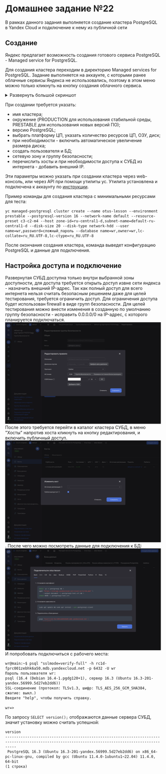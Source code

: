  
# Домашнее задание №22
В рамках данного задания выполняется создание кластера PostgreSQL в Yandex Cloud и подключение к нему из публичной сети

## Создание

Яндекс предлагает возможность создания готового сервиса PostgreSQL - Managed service for PostgreSQL. 

Для создания кластера переходим в директорию Managed services for PostgreSQL. Задание выполняется на аккаунте, с которыми ранее облачные сервисы Яндекса не использовались, поэтому в этом меню можно только кликнуть на кнопку создания облачного сервиса.

<details>
<summary>Развернуть большой скриншот</summary>
<img src="./images/yc_pg_create.png" />
</details>

При создании требуется указать:
* имя кластера;
* окружение (PRODUCTION для использования стабильной среды, PRESTABLE для использования новых версий ПО);
* версию PostgreSQL;
* выбрать платформу ЦП, указать количество ресурсов ЦП, ОЗУ, диск;
* при необходимости - включить автоматическое увеличение размера диска;
* создать пользователя и БД;
* сетевую зону и группу безопасности;
* перечислить хосты и при необходимости доступа к СУБД из интернета - добавить внешний IP.

Эти параметры можно указать при создании кластера через web-консоль, или через API при помощи утилиты yc. Утилита установлена и подключена к аккаунту по [инструкции](https://yandex.cloud/ru/docs/cli/operations/install-cli).

Пример команды для создания кластера с минимальными ресурсами для теста:
```
yc managed-postgresql cluster create --name otus-lesson --environment prestable --postgresql-version 16 --network-name default --resource-preset c3-c2-m4 --host zone-id=ru-central1-d,subnet-name=default-ru-central1-d --disk-size 20 --disk-type network-hdd --user name=wr,password=сложный_пароль --database name=wr,owner=wr,lc-collate=ru_RU.UTF-8,lc-ctype=ru_RU.UTF-8
```
После окончания создания кластера, команда выведет конфигурацию PostgreSQL и данные для подключения.

## Настройка доступа и подключение

Развернутая СУБД доступна только внутри выбранной зоны доступности, для доступа требуется открыть доступ извне сети яндекса - назначить внешний IP-адрес. Так как полный доступ для всего интернета нельзя считать безопасным решением даже для целей тестирования, требуется ограничить доступ. Для ограничения доступа будет использован firewall в виде групп безопасности. Для целей тестирования можно внести изменения в созданную по умолчанию группу безопасности - исправить 0.0.0.0/0 на IP-адрес, с которого планируется подключаться.
![](./images/yc_sg_edit.png)
После этого требуется перейти в каталог кластера СУБД, в меню "Хосты" напротив хоста кликнуть на кнопку редактирования, и включить публичный доступ.
![](./images/yc_pg_host_edit.png).
После чего можно посмотреть данные для подключения к БД:
![](./images/yc_pg_connect.png)
И попробовать подключиться с рабочего места:
```
wr@main:~$ psql "sslmode=verify-full" -h rc1d-fprc001zebhk6a50.mdb.yandexcloud.net -p 6432 -U wr
Пароль пользователя wr: 
psql (16.4 (Debian 16.4-1.pgdg120+1), сервер 16.3 (Ubuntu 16.3-201-yandex.56999.5d27eb2dd6))
SSL-соединение (протокол: TLSv1.3, шифр: TLS_AES_256_GCM_SHA384, сжатие: выкл.)
Введите "help", чтобы получить справку.

wr=>
```
По запросу `SELECT version();` отображаются данные сервера СУБД, значит установку можно считать успешной:
```
version                                                                     
-------------------------------------------------------------------------------------------------------------------------------------------------
 PostgreSQL 16.3 (Ubuntu 16.3-201-yandex.56999.5d27eb2dd6) on x86_64-pc-linux-gnu, compiled by gcc (Ubuntu 11.4.0-1ubuntu1~22.04) 11.4.0, 64-bit
(1 строка)
```
